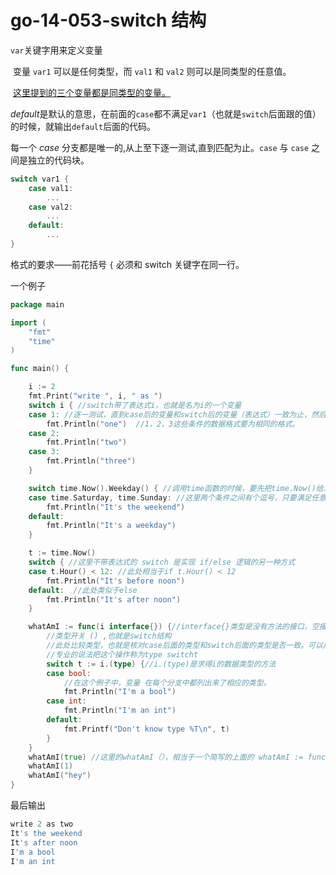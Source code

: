 # go-14-053-switch 结构

 `var`关键字用来定义变量

​	变量 `var1` 可以是任何类型，而 `val1` 和 `val2` 则可以是同类型的任意值。

​	<u>这里提到的三个变量都是同类型的变量。</u>

*default*是默认的意思，在前面的`case`都不满足`var1`（也就是`switch`后面跟的值）的时候，就输出`default`后面的代码。

每一个 *case* 分支都是唯一的,从上至下逐一测试,直到匹配为止。`case` 与 `case` 之间是独立的代码块。

```go
switch var1 {
	case val1:
		...
	case val2:
		...
	default:
		...
}	
```

格式的要求——前花括号 `{` 必须和 switch 关键字在同一行。

一个例子

```go
package main

import (
    "fmt"
    "time"
)

func main() {

    i := 2
    fmt.Print("write ", i, " as ")
    switch i { //switch带了表达式i，也就是名为i的一个变量
    case 1: //逐一测试，直到case后的变量和switch后的变量（表达式）一致为止，然后输出下面的东西
        fmt.Println("one")  //1，2，3这些条件的数据格式要为相同的格式。
    case 2:
        fmt.Println("two")
    case 3:
        fmt.Println("three")
    }

    switch time.Now().Weekday() { //调用time函数的时候，要先把time.Now()给求出来，然后再搞出来小的部分，比如t.Hour()。在这里time.Now().Weekday()
    case time.Saturday, time.Sunday: //这里两个条件之间有个逗号，只要满足任意一个条件就行。可以有很多个逗号来隔开条件。但这些条件的数据格式要为相同的格式
        fmt.Println("It's the weekend")
    default:
        fmt.Println("It's a weekday")
    }

    t := time.Now()
    switch { //这里不带表达式的 switch 是实现 if/else 逻辑的另一种方式
    case t.Hour() < 12: //此处相当于if t.Hour() < 12
        fmt.Println("It's before noon")
    default:  //此处类似于else
        fmt.Println("It's after noon")
    }

    whatAmI := func(i interface{}) {//interface{}类型是没有方法的接口，空接口。下面有关于这一行的详细解释
        //类型开关 () ,也就是switch结构
        //此处比较类型，也就是核对case后面的类型和switch后面的类型是否一致。可以用来找出来一个接口值的类型。
        //专业的说法把这个操作称为type switcht
        switch t := i.(type) {//i.(type)是求得i的数据类型的方法
        case bool: 
            //在这个例子中，变量 在每个分支中都列出来了相应的类型。
            fmt.Println("I'm a bool")
        case int:
            fmt.Println("I'm an int")
        default:
            fmt.Printf("Don't know type %T\n", t)
        }
    }
    whatAmI(true) //这里的whatAmI（），相当于一个简写的上面的 whatAmI := func(i interface{}){}，和上面的功能一样。因为whatAmI已经被赋值成为了一种函数。
    whatAmI(1)
    whatAmI("hey")
}
```

最后输出

```go
write 2 as two
It's the weekend
It's after noon
I'm a bool
I'm an int

```



